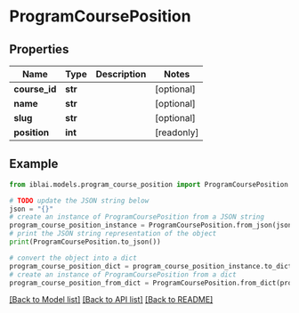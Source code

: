 # ProgramCoursePosition


## Properties

Name | Type | Description | Notes
------------ | ------------- | ------------- | -------------
**course_id** | **str** |  | [optional] 
**name** | **str** |  | [optional] 
**slug** | **str** |  | [optional] 
**position** | **int** |  | [readonly] 

## Example

```python
from iblai.models.program_course_position import ProgramCoursePosition

# TODO update the JSON string below
json = "{}"
# create an instance of ProgramCoursePosition from a JSON string
program_course_position_instance = ProgramCoursePosition.from_json(json)
# print the JSON string representation of the object
print(ProgramCoursePosition.to_json())

# convert the object into a dict
program_course_position_dict = program_course_position_instance.to_dict()
# create an instance of ProgramCoursePosition from a dict
program_course_position_from_dict = ProgramCoursePosition.from_dict(program_course_position_dict)
```
[[Back to Model list]](../README.md#documentation-for-models) [[Back to API list]](../README.md#documentation-for-api-endpoints) [[Back to README]](../README.md)


